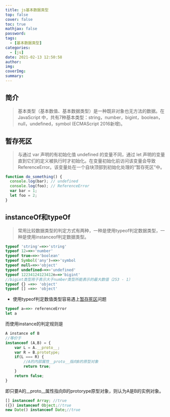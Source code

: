 ```yaml
---
title: js基本数据类型
top: false
cover: false
toc: true
mathjax: false
password: 
tags:
  - [基本数据类型]
categories:
  - [js]
date: 2021-02-13 12:50:58
author:
img:
coverImg:
summary:
---
```


## 简介
> 基本类型（基本数值、基本数据类型）是一种既非对象也无方法的数据。在 JavaScript 中，共有7种基本类型：string，number，bigint，boolean，null，undefined，symbol (ECMAScript 2016新增)。

## 暂存死区
> 与通过  var 声明的有初始化值 undefined 的变量不同，通过 let 声明的变量直到它们的定义被执行时才初始化。在变量初始化前访问该变量会导致 ReferenceError。该变量处在一个自块顶部到初始化处理的“暂存死区”中。
```js
function do_something() {
  console.log(bar); // undefined
  console.log(foo); // ReferenceError
  var bar = 1;
  let foo = 2;
}
```

## instanceOf和typeOf
> 常用比较数据类型的判定方式有两种，一种是使用typeof判定数据类型，一种是使用instanceof判定数据类型。
```js
typeof 'string'==>>'string'
typeof 12==>>'number'
typeof true==>>'boolean'
typeof Symbol('any')==>>'symbol
typeof null==>>'object'
typeof undefined==>>'undefined'
typeof 12234124123412n==>'bigint'
//bigint类型用于表示大于number类型所能表示的最大数值（253 - 1）
typeof {} ==>> 'object'
typeof [] ==>> 'object'
```
+ 使用typeof判定数值类型容易遇上[暂存死区](#暂存死区)问题
```js
typeof a==>> referenceError
let a 
```
而使用instance的判定规则是
```js
A instance of B
//等价于
instanceof (A,B) = {
    var L = A.__proto__;
    var R = B.prototype;
    if(L === R) {
        //A的内部属性__proto__指向B的原型对象
        return true;
    }
    return false;
}
```
即只要A的__proto__属性指向B的protorype原型对象，则认为A是B的实例对象。
```js
[] instanceof Array; //true
({}) instanceof Object;//true
new Date() instanceof Date;//true
```
